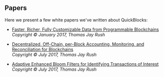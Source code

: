## Papers

Here we present a few white papers we've written about QuickBlocks:

- [Faster, Richer, Fully Customizable Data from Programmable Blockchains](./2017%20-%20Rush%20-%20Faster,%20Richer,%20Fully%20Customizable%20Data%20from%20Programmable%20Blockchains.pdf)
<br>*Copyright © January 2017, Thomas Jay Rush*

- [Decentralized, Off-Chain, per-Block Accounting, Monitoring, and Reconciliation for Blockchains](./2017%20-%20Rush%20-%20Decentralized,%20Off-Chain,%20per-Block%20Accounting,%20Monitoring,%20and%20Reconciliation%20for%20Blockchains.pdf) 
<br>*Copyright © July 2017, Thomas Jay Rush*

- [Adaptive Enhanced Bloom Filters for Identifying Transactions of Interest](./2017%20-%20Rush%20-%20Adaptive%20Enhanced%20Bloom%20Filters%20for%20Identifying%20Transactions%20of%20Interest.pdf)
<br>*Copyright © July 2017, Thomas Jay Rush*
